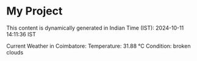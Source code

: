 # My Project

This content is dynamically generated in Indian Time (IST): 2024-10-11 14:11:36 IST


Current Weather in Coimbatore:
Temperature: 31.88 °C
Condition: broken clouds
